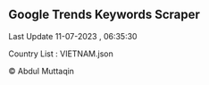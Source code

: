 

## Google Trends Keywords Scraper 
 
Last Update 11-07-2023 , 06:35:30

Country List :
VIETNAM.json



© Abdul Muttaqin 

